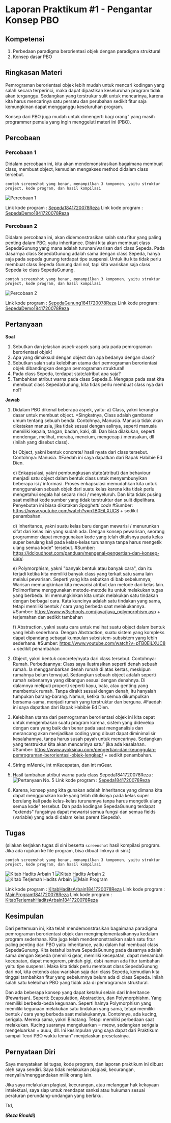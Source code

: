 # Laporan Praktikum #1 - Pengantar Konsep PBO

## Kompetensi

1. Perbedaan paradigma berorientasi objek dengan paradigma struktural
2. Konsep dasar PBO

## Ringkasan Materi

Pemrograman berorientasi objek lebih mudah untuk mencari kodingan yang salah secara terperinci, maka 
dapat dipastikan keseluruhan program tidak akan terganggu. Sedangkan yang terstrukur sulit untuk mencarinya, karena kita harus mencarinya satu persatu dan perubahan sedikit fitur saja kemungkinan dapat mengganggu keseluruhan program.

Konsep dari PBO juga mudah untuk dimengerti bagi orang" yang masih programmer pemula yang ingin menggeluti materi ini (PBO).

## Percobaan

### Percobaan 1

Didalam percobaan ini, kita akan mendemonstrasikan bagaimana membuat class, membuat object, kemudian mengakses method didalam class tersebut.

`contoh screenshot yang benar, menampilkan 3 komponen, yaitu struktur project, kode program, dan hasil kompilasi`

![Percobaan 1](img/percobaan1.png)

Link kode program : [Sepeda1841720078Reza](../../src/1_Pengantar_Konsep_PBO/Sepeda1841720078Reza.java)
Link kode program : [SepedaDemo1841720078Reza](../../src/1_Pengantar_Konsep_PBO/SepedaDemo1841720078Reza.java)

### Percobaan 2

Didalam percobaan ini, akan didemonstrasikan salah satu fitur yang paling penting dalam PBO, yaitu inheritance. Disini kita akan membuat class SepedaGunung yang mana adalah turunan/warisan dari class Sepeda. Pada dasarnya class SepedaGunung adalah sama dengan class Sepeda, hanya saja pada sepeda gunung terdapat tipe suspensi. Untuk itu kita tidak perlu membuat class Sepeda Gunung dari nol, tapi kita wariskan saja class Sepeda ke class SepedaGunung.

`contoh screenshot yang benar, menampilkan 3 komponen, yaitu struktur project, kode program, dan hasil kompilasi`

![Percobaan 2](img/percobaan2.png)

Link kode program : [SepedaGunung1841720078Reza](../../src/1_Pengantar_Konsep_PBO/SepedaGunung1841720078Reza.java)
Link kode program : [SepedaDemo1841720078Reza](../../src/1_Pengantar_Konsep_PBO/SepedaDemo1841720078Reza.java)

## Pertanyaan

**Soal**
1. Sebutkan dan jelaskan aspek-aspek yang ada pada pemrograman berorientasi objek!
2. Apa yang dimaksud dengan object dan apa bedanya dengan class?
3. Sebutkan salah satu kelebihan utama dari pemrograman berorientasi objek dibandingkan 
dengan pemrograman struktural!
4. Pada class Sepeda, terdapat state/atribut apa saja?
5. Tambahkan atribut warna pada class Sepeda.6. Mengapa pada saat kita membuat class SepedaGunung, kita tidak perlu membuat class nya dari nol?

**Jawab**
1. Didalam PBO dikenal beberapa aspek, yaitu:
    a) Class, yakni kerangka dasar untuk membuat object.
    *Singkatnya, Class adalah gambaran umum tentang sebuah benda. Contohnya, Manusia. Manusia tidak akan dikatakan manusia, jika tidak
    sesuai dengan aslinya, seperti manusia memiliki kepala, tangan, badan, kaki, dll. Dan bisa dilakukan, seperti mendengar,
    melihat, meraba, mencium, mengecap / merasakan, dll (inilah yang disebut class).
    
    b) Object, yakni bentuk concrete/ hasil nyata dari class tersebut. Contohnya: Manusia.
    #Faedah ini saya dapatkan dari Bapak Habibie Ed Dien.
    
    c) Enkapsulasi, yakni pembungkusan state(atribut) dan behaviour menjadi satu object dalam bentuk class untuk menyembunyikan beberapa
    isi / informasi. Proses enkapsulasi memudahkan kita untuk menggunakan sebuah objek dari suatu kelas karena kita tidak perlu
    mengetahui segala hal secara rinci / menyeluruh. Dan kita tidak pusing saat melihat kode sumber yang tidak terstruktur dan sulit
    dipelihara. Penyebutan ini biasa dikatakan *Spaghetti code*
    #Sumber: https://www.youtube.com/watch?v=pTB0EiLXUC8 + sedikit penambahan.
    
    d) Inheritance, yakni suatu kelas baru dengan mewarisi / menurunkan sifat dari kelas lain yang sudah ada. Dengan konsep pewarisan,
    seorang programmer dapat menggunakan kode yang telah ditulisnya pada kelas super berulang kali pada kelas-kelas turunannya tanpa
    harus mengetik ulang semua kode" tersebut.
    #Sumber: https://idcloudhost.com/panduan/mengenal-pengertian-dan-konsep-oop/.
    
    e) Polymorphism, yakni "banyak bentuk atau banyak cara", dan itu terjadi ketika kita memiliki banyak class yang terkait satu sama
    lain melalui pewarisan. Seperti yang kita sebutkan di bab sebelumnya; Warisan memungkinkan kita mewarisi atribut dan metode dari
    kelas lain. Polimorfisme menggunakan metode-metode itu untuk melakukan tugas yang berbeda. Ini memungkinkan kita untuk melakukan
    satu tindakan dengan berbagai cara. Kata kuncinya adalah satu tindakan yang sama, tetapi memiliki bentuk / cara yang berbeda saat
    melakukannya.
    #Sumber: https://www.w3schools.com/java/java_polymorphism.asp + terjemahan dan sedikit tambahan
    
    f) Abstraction, yakni suatu cara untuk melihat suatu object dalam bentuk yang lebih sederhana. Dengan Abstraction, suatu sistem yang
    kompleks dapat dipandang sebagai kumpulan subsistem-subsistem yang lebih sederhana.
    #Sumber: https://www.youtube.com/watch?v=pTB0EiLXUC8 + sedikit penambahan
    
2. Object, yakni bentuk concrete/nyata dari class tersebut. Contohnya: Rumah. Perbedaannya: Class saya ilustrasikan seperti denah sebuah
   rumah. Ia menggambarkan denah rumah di atas kertas, meskipun rumahnya belum terwujud. Sedangkan sebuah object adalah seperti rumah
   sebenarnya yang dibangun sesuai dengan denahnya. Di dalamnya meliputi properti seperti kayu, bata, atau genting yang membentuk rumah.
   Tanpa dirakit sesuai dengan denah, itu hanyalah tumpukan barang-barang. Namun, ketika itu semua dikumpulkan bersama-sama, menjadi
   rumah yang terstruktur dan berguna.
   #Faedah ini saya dapatkan dari Bapak Habibie Ed Dien.
   
3. Kelebihan utama dari pemrograman berorientasi objek ini kita cepat untuk mengembakan suatu program karena, sistem yang didevelop
   dengan cara yang baik dan benar pada saat menganalisis dan merancang akan menjadikan coding yang dibuat dapat diminimalisir
   kesalahannya, tanpa harus susah payah untuk mencarinya. Sedangkan yang terstruktur kita akan mencarinya satu" jika ada kesalahan.
   #Sumber: https://www.ayoksinau.com/pengertian-dan-keunggulan-pemrograman-berorientasi-objek-lengkap/ + sedikit penambahan.
   
4. String mMerek, int mKecepatan, dan int mGear.

5. Hasil tambahan atribut warna pada class Sepeda1841720078Reza :
![Pertanyaan No. 5](img/pertanyaannomor5.png)
Link kode program : [Sepeda1841720078Reza](../../src/1_Pengantar_Konsep_PBO/Sepeda1841720078Reza.java)

6. Karena, konsep yang kita gunakan adalah Inheritance yang dimana kita dapat menggunakan kode yang telah ditulisnya pada kelas super
   berulang kali pada kelas-kelas turunannya tanpa harus mengetik ulang semua kode" tersebut. Dan pada kodingan SepedaGunung terdapat
   "extends" fungsinya dapat mewarisi semua fungsi dan semua fields (variable) yang ada di dalam kelas parent (Sepeda).

## Tugas

(silakan kerjakan tugas di sini beserta `screenshot` hasil kompilasi program. Jika ada rujukan ke file program, bisa dibuat linknya di sini.)

`contoh screenshot yang benar, menampilkan 3 komponen, yaitu struktur project, kode program, dan hasil kompilasi`

![Kitab Hadits Arbain 1](img/tugas_kha1.png)
![Kitab Hadits Arbain 2](img/tugas_kha2.png)
![Kitab Terjemah Hadits Arbain](img/tugas_ktha.png)
![Main Program](img/tugas_mainprogram.png)

Link kode program : [KitabHaditsArbain1841720078Reza](../../src/1_Pengantar_Konsep_PBO/KitabHaditsArbain1841720078Reza.java)
Link kode program : [MainProgram1841720078Reza](../../src/1_Pengantar_Konsep_PBO/MainProgram1841720078Reza.java)
Link kode program : [KitabTerjemahHaditsArbain1841720078Reza](../../src/1_Pengantar_Konsep_PBO/KitabTerjemahHaditsArbain1841720078Reza.java)

## Kesimpulan

Dari pertemuan ini, kita telah mendemonstrasikan bagaimana paradigma pemrograman 
berorientasi objek dan mengimplementasikannya kedalam program sederhana. Kita juga telah 
mendemonstrasikan salah satu fitur paling penting dari PBO yaitu inheritance, yaitu dalam hal 
membuat class SepedaGunung. 
Kita ketahui bahwa SepedaGunung pada dasarnya adalah sama dengan Sepeda (memiliki gear, 
memiliki kecepatan, dapat menambah kecepatan, dapat mengerem, pindah gigi, dsb) namun ada 
fitur tambahan yaitu tipe suspensi. Maka kita tidak perlu membuat class SepedaGunung dari nol, 
kita extends atau wariskan saja dari class Sepeda, kemudian kita tinggal tambahkan fitur yang 
sebelumnya belum ada di class Sepeda. Inilah salah satu kelebihan PBO yang tidak ada di 
pemrograman struktural.

Dan ada beberapa konsep yang dapat ketahui selain dari Inheritance (Pewarisan). Seperti: Ecapsulation, Abstraction, dan Polymorphishm.
Yang memiliki berbeda-beda kegunaan. Seperti halnya Polymorphism yang memiliki kegunaan melakukan satu tindakan yang sama, tetapi memiliki bentuk / cara yang berbeda saat melakukannya. Contohnya, ada kucing, serigala. Mereka sama, yakni Binatang. Tetapi memiliki
perbedaan saat melakukan. Kucing suaranya mengeluarkan = meow, sedangkan serigala mengeluarkan = auuu, dll. Ini kesimpulan yang saya dapat dari Praktikum sampai Teori PBO waktu teman" menjelaskan presetasinya.

## Pernyataan Diri

Saya menyatakan isi tugas, kode program, dan laporan praktikum ini dibuat oleh saya sendiri. Saya tidak melakukan plagiasi, kecurangan, menyalin/menggandakan milik orang lain.

Jika saya melakukan plagiasi, kecurangan, atau melanggar hak kekayaan intelektual, saya siap untuk mendapat sanksi atau hukuman sesuai peraturan perundang-undangan yang berlaku.

Ttd,

***(Reza Rinaldi)***
